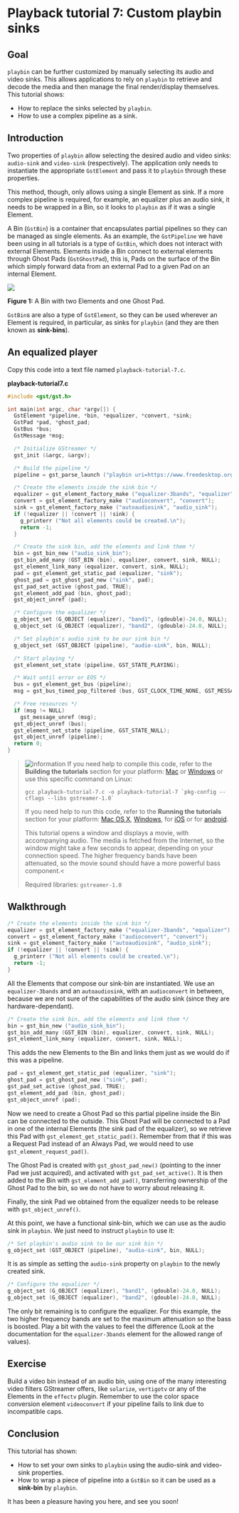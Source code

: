 # Playback tutorial 7: Custom playbin sinks

## Goal

`playbin` can be further customized by manually selecting its audio and
video sinks. This allows applications to rely on `playbin` to retrieve
and decode the media and then manage the final render/display
themselves. This tutorial shows:

  - How to replace the sinks selected by `playbin`.
  - How to use a complex pipeline as a sink.

## Introduction

Two properties of `playbin` allow selecting the desired audio and video
sinks: `audio-sink` and `video-sink` (respectively). The application
only needs to instantiate the appropriate `GstElement` and pass it to
`playbin` through these properties.

This method, though, only allows using a single Element as sink. If a
more complex pipeline is required, for example, an equalizer plus an
audio sink, it needs to be wrapped in a Bin, so it looks to
`playbin` as if it was a single Element.

A Bin (`GstBin`) is a container that encapsulates partial pipelines so
they can be managed as single elements. As an example, the
`GstPipeline` we have been using in all tutorials is a type of
`GstBin`, which does not interact with external Elements. Elements
inside a Bin connect to external elements through Ghost Pads
(`GstGhostPad`), this is, Pads on the surface of the Bin which simply
forward data from an external Pad to a given Pad on an internal Element.

![](images/bin-element-ghost.png)

**Figure 1:** A Bin with two Elements and one Ghost Pad.

`GstBin`s are also a type of `GstElement`, so they can be used wherever
an Element is required, in particular, as sinks for `playbin` (and they
are then known as **sink-bins**).

## An equalized player

Copy this code into a text file named `playback-tutorial-7.c`.

**playback-tutorial7.c**

``` c
#include <gst/gst.h>

int main(int argc, char *argv[]) {
  GstElement *pipeline, *bin, *equalizer, *convert, *sink;
  GstPad *pad, *ghost_pad;
  GstBus *bus;
  GstMessage *msg;

  /* Initialize GStreamer */
  gst_init (&argc, &argv);

  /* Build the pipeline */
  pipeline = gst_parse_launch ("playbin uri=https://www.freedesktop.org/software/gstreamer-sdk/data/media/sintel_trailer-480p.webm", NULL);

  /* Create the elements inside the sink bin */
  equalizer = gst_element_factory_make ("equalizer-3bands", "equalizer");
  convert = gst_element_factory_make ("audioconvert", "convert");
  sink = gst_element_factory_make ("autoaudiosink", "audio_sink");
  if (!equalizer || !convert || !sink) {
    g_printerr ("Not all elements could be created.\n");
    return -1;
  }

  /* Create the sink bin, add the elements and link them */
  bin = gst_bin_new ("audio_sink_bin");
  gst_bin_add_many (GST_BIN (bin), equalizer, convert, sink, NULL);
  gst_element_link_many (equalizer, convert, sink, NULL);
  pad = gst_element_get_static_pad (equalizer, "sink");
  ghost_pad = gst_ghost_pad_new ("sink", pad);
  gst_pad_set_active (ghost_pad, TRUE);
  gst_element_add_pad (bin, ghost_pad);
  gst_object_unref (pad);

  /* Configure the equalizer */
  g_object_set (G_OBJECT (equalizer), "band1", (gdouble)-24.0, NULL);
  g_object_set (G_OBJECT (equalizer), "band2", (gdouble)-24.0, NULL);

  /* Set playbin's audio sink to be our sink bin */
  g_object_set (GST_OBJECT (pipeline), "audio-sink", bin, NULL);

  /* Start playing */
  gst_element_set_state (pipeline, GST_STATE_PLAYING);

  /* Wait until error or EOS */
  bus = gst_element_get_bus (pipeline);
  msg = gst_bus_timed_pop_filtered (bus, GST_CLOCK_TIME_NONE, GST_MESSAGE_ERROR | GST_MESSAGE_EOS);

  /* Free resources */
  if (msg != NULL)
    gst_message_unref (msg);
  gst_object_unref (bus);
  gst_element_set_state (pipeline, GST_STATE_NULL);
  gst_object_unref (pipeline);
  return 0;
}
```

> ![information] If you need help to compile this code, refer to the
> **Building the tutorials** section for your platform: [Mac] or
> [Windows] or use this specific command on Linux:
>
> `` gcc playback-tutorial-7.c -o playback-tutorial-7 `pkg-config --cflags --libs gstreamer-1.0` ``
>
> If you need help to run this code, refer to the **Running the
> tutorials** section for your platform: [Mac OS X], [Windows][1], for
> [iOS] or for [android].
>
> This tutorial opens a window and displays a movie, with accompanying audio. The media is fetched from the Internet, so the window might take a few seconds to appear, depending on your connection speed. The higher frequency bands have been attenuated, so the movie sound should have a more powerful bass component.<
>
> Required libraries: `gstreamer-1.0`

## Walkthrough

``` c
/* Create the elements inside the sink bin */
equalizer = gst_element_factory_make ("equalizer-3bands", "equalizer");
convert = gst_element_factory_make ("audioconvert", "convert");
sink = gst_element_factory_make ("autoaudiosink", "audio_sink");
if (!equalizer || !convert || !sink) {
  g_printerr ("Not all elements could be created.\n");
  return -1;
}
```

All the Elements that compose our sink-bin are instantiated. We use an
`equalizer-3bands` and an `autoaudiosink`, with an `audioconvert` in
between, because we are not sure of the capabilities of the audio sink
(since they are hardware-dependant).

``` c
/* Create the sink bin, add the elements and link them */
bin = gst_bin_new ("audio_sink_bin");
gst_bin_add_many (GST_BIN (bin), equalizer, convert, sink, NULL);
gst_element_link_many (equalizer, convert, sink, NULL);
```

This adds the new Elements to the Bin and links them just as we would do
if this was a pipeline.

``` c
pad = gst_element_get_static_pad (equalizer, "sink");
ghost_pad = gst_ghost_pad_new ("sink", pad);
gst_pad_set_active (ghost_pad, TRUE);
gst_element_add_pad (bin, ghost_pad);
gst_object_unref (pad);
```

Now we need to create a Ghost Pad so this partial pipeline inside the
Bin can be connected to the outside. This Ghost Pad will be connected to
a Pad in one of the internal Elements (the sink pad of the equalizer),
so we retrieve this Pad with `gst_element_get_static_pad()`. Remember
from [](tutorials/basic/multithreading-and-pad-availability.md) that
if this was a Request Pad instead of an Always Pad, we would need to use
`gst_element_request_pad()`.

The Ghost Pad is created with `gst_ghost_pad_new()` (pointing to the
inner Pad we just acquired), and activated with `gst_pad_set_active()`.
It is then added to the Bin with `gst_element_add_pad()`, transferring
ownership of the Ghost Pad to the bin, so we do not have to worry about
releasing it.

Finally, the sink Pad we obtained from the equalizer needs to be release
with `gst_object_unref()`.

At this point, we have a functional sink-bin, which we can use as the
audio sink in `playbin`. We just need to instruct `playbin` to use it:

``` c
/* Set playbin's audio sink to be our sink bin */
g_object_set (GST_OBJECT (pipeline), "audio-sink", bin, NULL);
```

It is as simple as setting the `audio-sink` property on `playbin` to
the newly created sink.

``` c
/* Configure the equalizer */
g_object_set (G_OBJECT (equalizer), "band1", (gdouble)-24.0, NULL);
g_object_set (G_OBJECT (equalizer), "band2", (gdouble)-24.0, NULL);
```

The only bit remaining is to configure the equalizer. For this example,
the two higher frequency bands are set to the maximum attenuation so the
bass is boosted. Play a bit with the values to feel the difference (Look
at the documentation for the `equalizer-3bands` element for the allowed
range of values).

## Exercise

Build a video bin instead of an audio bin, using one of the many
interesting video filters GStreamer offers, like `solarize`,
`vertigotv` or any of the Elements in the `effectv` plugin. Remember to
use the color space conversion element `videoconvert` if your
pipeline fails to link due to incompatible caps.

## Conclusion

This tutorial has shown:

  - How to set your own sinks to `playbin` using the audio-sink and
    video-sink properties.
  - How to wrap a piece of pipeline into a `GstBin` so it can be used as
    a **sink-bin** by `playbin`.

It has been a pleasure having you here, and see you soon\!

  [information]: images/icons/emoticons/information.svg
  [Mac]: installing/on-mac-osx.md
  [Windows]: installing/on-windows.md
  [Mac OS X]: installing/on-mac-osx.md#building-the-tutorials
  [1]: installing/on-windows.md#running-the-tutorials
  [iOS]: installing/for-ios-development.md#building-the-tutorials
  [android]: installing/for-android-development.md#building-the-tutorials
  [warning]: images/icons/emoticons/warning.svg
